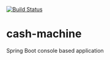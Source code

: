 [![Build Status](https://travis-ci.org/sanekas/cash-machine.svg?branch=master)](https://travis-ci.org/sanekas/cash-machine)

# cash-machine
Spring Boot console based application

